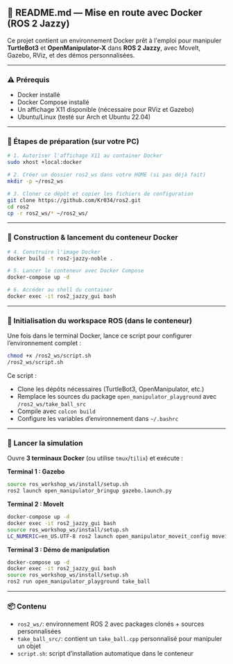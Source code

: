 ## 📘 README.md — Mise en route avec Docker (ROS 2 Jazzy)

Ce projet contient un environnement Docker prêt à l'emploi pour manipuler **TurtleBot3** et **OpenManipulator-X** dans **ROS 2 Jazzy**, avec MoveIt, Gazebo, RViz, et des démos personnalisées.

---

### ⚠️ Prérequis

* Docker installé
* Docker Compose installé
* Un affichage X11 disponible (nécessaire pour RViz et Gazebo)
* Ubuntu/Linux (testé sur Arch et Ubuntu 22.04)

---

### 🧪 Étapes de préparation (sur votre PC)

```bash
# 1. Autoriser l'affichage X11 au container Docker
sudo xhost +local:docker

# 2. Créer un dossier ros2_ws dans votre HOME (si pas déjà fait)
mkdir -p ~/ros2_ws

# 3. Cloner ce dépôt et copier les fichiers de configuration
git clone https://github.com/Kr034/ros2.git
cd ros2
cp -r ros2_ws/* ~/ros2_ws/
```

---

### 🐳 Construction & lancement du conteneur Docker

```bash
# 4. Construire l'image Docker
docker build -t ros2-jazzy-noble .

# 5. Lancer le conteneur avec Docker Compose
docker-compose up -d

# 6. Accéder au shell du container
docker exec -it ros2_jazzy_gui bash
```

---

### 📜 Initialisation du workspace ROS (dans le conteneur)

Une fois dans le terminal Docker, lance ce script pour configurer l’environnement complet :

```bash
chmod +x /ros2_ws/script.sh
/ros2_ws/script.sh
```

Ce script :

* Clone les dépôts nécessaires (TurtleBot3, OpenManipulator, etc.)
* Remplace les sources du package `open_manipulator_playground` avec `/ros2_ws/take_ball_src`
* Compile avec `colcon build`
* Configure les variables d’environnement dans `~/.bashrc`

---

### 🚀 Lancer la simulation

Ouvre **3 terminaux Docker** (ou utilise `tmux`/`tilix`) et exécute :

**Terminal 1 : Gazebo**

```bash
source ros_workshop_ws/install/setup.sh
ros2 launch open_manipulator_bringup gazebo.launch.py
```

**Terminal 2 : MoveIt**

```bash
docker-compose up -d
docker exec -it ros2_jazzy_gui bash
source ros_workshop_ws/install/setup.sh
LC_NUMERIC=en_US.UTF-8 ros2 launch open_manipulator_moveit_config moveit_core.launch.py
```

**Terminal 3 : Démo de manipulation**

```bash
docker-compose up -d
docker exec -it ros2_jazzy_gui bash
source ros_workshop_ws/install/setup.sh
ros2 run open_manipulator_playground take_ball
```

---

### 📦 Contenu

* `ros2_ws/`: environnement ROS 2 avec packages clonés + sources personnalisées
* `take_ball_src/`: contient un `take_ball.cpp` personnalisé pour manipuler un objet
* `script.sh`: script d’installation automatique dans le conteneur
